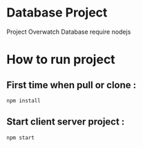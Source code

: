 # Database Project
Project Overwatch Database require nodejs 

# How to run project
## First time when pull or clone :
```
npm install
```
## Start client server project :
```
npm start
```